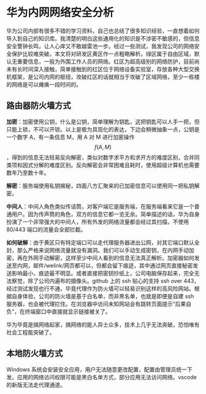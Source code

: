 # 华为内网网络安全分析

华为公司内部有很多不错的学习资料，自己也总结了很多知识经验，一直想着如何导入到自己的知识库。我清楚的明白这些通用化的知识是不涉密不敏感的，但信息安全警钟长鸣，让人心痒又不敢越雷池一步。经过一些测试，我发现公司的网络安全保护比较难突破。本文将对研发区黄区作一点粗略解析。绿区属于自由区域，默认无重要信息，一般为外围工作人员的网络。红区为超高级别的网络防护，目前尚未有长时间深入接触，简单接触到的红区位于网络设备实验室，存放各种大型交换机框架，是公司内网的枢纽，攻破红区的话就相当于攻破了区域网络，至少一栋楼的网络是可以瘫痪一段时间的。

## 路由器防火墙方式

**加密**：加密使用公钥，什么是公钥，简单理解为钥匙，这把钥匙可以人手一把，但只能上锁，不可以开锁。以上是极为具现化的表达，下边会稍微抽象一点，公钥是一个数字 A，有一条信息 M，用 A 对 M 进行加密操作$$f(A, M)$$，得到的信息无法轻易反向解密，类似对数字求平方和求开方的难度区别，合并同类项和因式分解的难度区别。反向解密会非常困难且耗时，使用超级计算机也需要数年乃至数十年。

**解密**：服务端使用私钥揭秘，四面八方汇聚来的已加密信息可以使用同一把私钥解密。

**中间人**：中间人角色类似传话筒，对客户端它是服务端，在服务端看来它是一个普通用户。因为传声筒的角色，双方的信息它都一览无余。简单描述的话，华为自身扮演了一个非常强大的中间人，所有外发的网络流量都会经过其扫描，不使用 80/443 端口的流量会全部拦截。

**如何破解**：由于黄区只有特定端口可以走代理服务器进出公网，对其它端口默认全封，那么严格来说网络流量就没有漏洞。我们可以手动生成密钥，在内网手动加密，再在外网手动解密，这样至少中间人看到的信息无法真正解析。加密器如何发送至内网，邮件/welink/网页都可以，但都会留下痕迹，其中通过网页直接秘密发送影响最小，痕迹最不明显。或者直接把密钥抄纸上，公司电脑保存起来，完全无法察觉，除了公司内遍布的摄像头。github 上的 ssh 贴心的支持 ssh over 443，经过测试发现也行不通，毕竟代理作为防火墙可以轻易识别这样的高风险网站。根据自身体验，公司的防火墙是基于白名单，而非黑名单，也就是即便是自建 ssh 服务器，也会被代理拦住。在浏览器中访问未知网站会有跳转页面提示“后果自负”，在终端窗口中直接就显示链接被关了。

华为毕竟是搞网络起家，搞网络的能人异士众多，技术上几乎无法突破，恐怕唯有社会工程能突破了。

## 本地防火墙方式

Windows 系统会安装安全应用，用户无法随意更改配置，配置由管理员统一下发。应用的网络访问权限可能是黑白名单方式，部分应用无法访问网络。vscode 的新版无法走代理通道。
